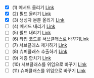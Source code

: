 ﻿- [x] (1) 메서드 올리기 [Link](https://github.com/shinel94/Refactoring/blob/python/ch12/PullUpMethod.ipynb)
- [x] (2) 필드 올리기 [Link](https://github.com/shinel94/Refactoring/blob/python/ch12/PullUpField.ipynb)
- [x] (3) 생성자 본문 올리기 [Link](https://github.com/shinel94/Refactoring/blob/python/ch12/PullUpConstructorBody.ipynb)
- [ ] (4) 메서드 내리기 [Link]()
- [ ] (5) 필드 내리기 [Link]()
- [ ] (6) 타입 코드를 서브클래스로 바꾸기[Link]()
- [ ] (7) 서브클래스 제거하기 [Link]()
- [ ] (8) 슈퍼클래스 추출하기 [Link]()
- [ ] (9) 계층 합치기 [Link]()
- [ ] (10) 서브클래스를 위임으로 바꾸기 [Link]()
- [ ] (11) 슈퍼클래스를 위임으로 바꾸기 [Link]()
